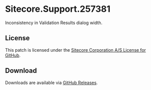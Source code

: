 # Sitecore.Support.257381
Inconsistency in Validation Results dialog width.

## License  
This patch is licensed under the [Sitecore Corporation A/S License for GitHub](https://github.com/sitecoresupport/Sitecore.Support.257381/blob/master/LICENSE).  

## Download  
Downloads are available via [GitHub Releases](https://github.com/sitecoresupport/Sitecore.Support.257381/releases).  
